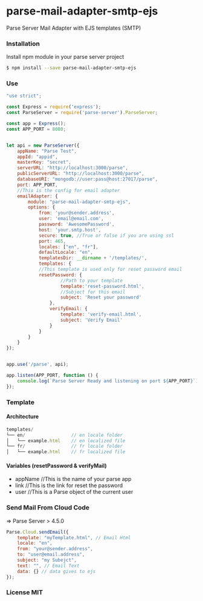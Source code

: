 # parse-mail-adapter-smtp-ejs
Parse Server Mail Adapter with EJS templates (SMTP)

### Installation

Install npm module in your parse server project

```sh
$ npm install --save parse-mail-adapter-smtp-ejs
```

### Use


```js
"use strict";

const Express = require('express');
const ParseServer = require('parse-server').ParseServer;

const app = Express();
const APP_PORT = 8080;


let api = new ParseServer({
	appName: "Parse Test",
	appId: "appid",
	masterKey: "secret",
	serverURL: "http://localhost:3000/parse",
	publicServerURL: "http://localhost:3000/parse",
	databaseURI: "mongodb://user:pass@host:27017/parse",
	port: APP_PORT,
	//This is the config for email adapter
	emailAdapter: {
		module: "parse-mail-adapter-smtp-ejs",
		options: {
            from: 'your@sender.address',
            user: 'email@email.com',
            password: 'AwesomePassword',
            host: 'your.smtp.host',
            secure: true, //True or false if you are using ssl 
            port: 465,
            locales: ["en", "fr"],
            defaultLocale: "en",
            templatesDir: __dirname + '/templates/',
            templates: {
            //This template is used only for reset password email
            resetPassword: {
                    //Path to your template
                    template:'reset-password.html',
                    //Subject for this email
                    subject: 'Reset your password'
                },
                verifyEmail: {
                    template: 'verify-email.html',
                    subject: 'Verify Email'
                }
            }
		}
	}
});


app.use('/parse', api);

app.listen(APP_PORT, function () {
	console.log(`Parse Server Ready and listening on port ${APP_PORT}`);
});
```

### Template

#### Architecture

```js
templates/
└── en/                 // en locale folder
│   └── example.html    // en localized file
└── fr/                 // fr locale folder
│   └── example.html    // fr localized file
```

#### Variables (resetPassword & verifyMail)
- appName //This is the name of your parse app
- link //This is the link for reset the password
- user //This is a Parse object of the current user


### Send Mail From Cloud Code

=> Parse Server > 4.5.0
```js
Parse.Cloud.sendEmail({
    template: "myTemplate.html", // Email Html
    locale: "en",
    from: "your@sender.address",
    to: "user@email.address",
    subject: "my Subejct",
    text: "", // Email Text
    data: {} // data gives to ejs
});
```


### License MIT

